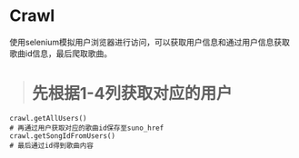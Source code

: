  # Crawl

 使用selenium模拟用户浏览器进行访问，可以获取用户信息和通过用户信息获取歌曲id信息，最后爬取歌曲。

 > # 先根据1-4列获取对应的用户
    crawl.getAllUsers()
    # 再通过用户获取对应的歌曲id保存至suno_href
    crawl.getSongIdFromUsers()
    # 最后通过id得到歌曲内容
